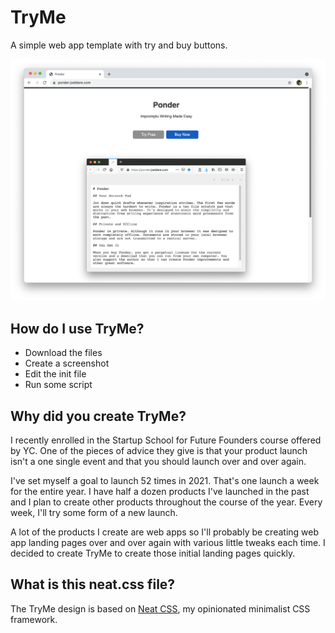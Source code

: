 # TryMe

A simple web app template with try and buy buttons.

![TryMe Example Screenshot](example.png)

## How do I use TryMe?

- Download the files
- Create a screenshot
- Edit the init file
- Run some script

## Why did you create TryMe?

I recently enrolled in the Startup School for Future Founders course offered by YC. One of the pieces of advice they give is that your product launch isn't a one single event and that you should launch over and over again.

I've set myself a goal to launch 52 times in 2021. That's one launch a week for the entire year. I have half a dozen products I've launched in the past and I plan to create other products throughout the course of the year. Every week, I'll try some form of a new launch.

A lot of the products I create are web apps so I'll probably be creating web app landing pages over and over again with various little tweaks each time. I decided to create TryMe to create those initial landing pages quickly.

## What is this neat.css file?

The TryMe design is based on [Neat CSS](https://neat.joeldare.com), my opinionated minimalist CSS framework.